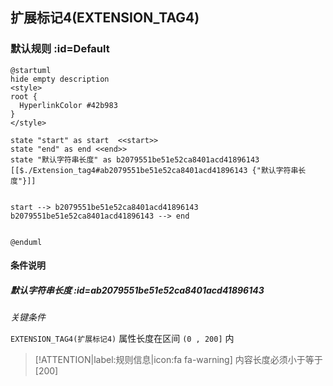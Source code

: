 ## 扩展标记4(EXTENSION_TAG4) <!-- {docsify-ignore-all} -->

   

### 默认规则 :id=Default

```plantuml
@startuml
hide empty description
<style>
root {
  HyperlinkColor #42b983
}
</style>

state "start" as start  <<start>>
state "end" as end <<end>>
state "默认字符串长度" as b2079551be51e52ca8401acd41896143 [[$./Extension_tag4#ab2079551be51e52ca8401acd41896143 {"默认字符串长度"}]]


start --> b2079551be51e52ca8401acd41896143 
b2079551be51e52ca8401acd41896143 --> end 


@enduml
```

#### 条件说明

##### 默认字符串长度 :id=ab2079551be51e52ca8401acd41896143


*关键条件*


`EXTENSION_TAG4(扩展标记4)` 属性长度在区间 `(0 , 200]` 内

> [!ATTENTION|label:规则信息|icon:fa fa-warning]
> 内容长度必须小于等于[200]







